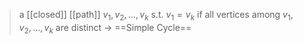 >a [[closed]] [[path]] $v_1, v_2, \dots, v_k$ s.t. $v_1 = v_k$ 
>	if all vertices among $v_1, v_2, \dots, v_k$ are distinct $\rightarrow$ ==Simple Cycle== 